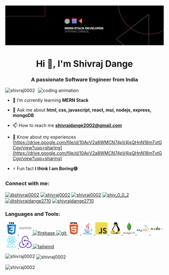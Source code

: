 ![logo](https://github.com/shivraj0002/shivraj0002/blob/main/githubBanner.png)
<h1 align="center">Hi 👋, I'm Shivraj Dange</h1>
<h3 align="center">A passionate Software Engineer from India</h3>
<img src="https://user-images.githubusercontent.com/55389276/140866485-8fb1c876-9a8f-4d6a-98dc-08c4981eaf70.gif" align="right" alt="coding animation" width="400">
<p align="left"> <img src="https://komarev.com/ghpvc/?username=shivraj0002&label=Profile%20views&color=0e75b6&style=flat" alt="shivraj0002" /> </p>

- 🌱 I’m currently learning **MERN Stack**

- 💬 Ask me about **html, css, javascript, react, mui, nodejs, express, mongoDB**

- 📫 How to reach me **shivrajdange2002@gmail.com**

- 📄 Know about my experiences [https://drive.google.com/file/d/10AvV2a8WMCN74pV4jsQHnN18mTvtGCgy/view?usp=sharing](https://drive.google.com/file/d/10AvV2a8WMCN74pV4jsQHnN18mTvtGCgy/view?usp=sharing)

- ⚡ Fun fact **I think I am Boring😅**

<h3 align="left">Connect with me:</h3>
<p align="left">
<a href="https://codepen.io/@shivraj0002" target="blank"><img align="center" src="https://raw.githubusercontent.com/rahuldkjain/github-profile-readme-generator/master/src/images/icons/Social/codepen.svg" alt="@shivraj0002" height="30" width="40" /></a>
<a href="https://linkedin.com/in/shivraj0002" target="blank"><img align="center" src="https://raw.githubusercontent.com/rahuldkjain/github-profile-readme-generator/master/src/images/icons/Social/linked-in-alt.svg" alt="shivraj0002" height="30" width="40" /></a>
<a href="https://codesandbox.com/shivraj0002" target="blank"><img align="center" src="https://raw.githubusercontent.com/rahuldkjain/github-profile-readme-generator/master/src/images/icons/Social/codesandbox.svg" alt="shivraj0002" height="30" width="40" /></a>
<a href="https://instagram.com/shiv_0_0_2" target="blank"><img align="center" src="https://raw.githubusercontent.com/rahuldkjain/github-profile-readme-generator/master/src/images/icons/Social/instagram.svg" alt="shiv_0_0_2" height="30" width="40" /></a>
<a href="https://www.hackerrank.com/@shivrajdange2710" target="blank"><img align="center" src="https://raw.githubusercontent.com/rahuldkjain/github-profile-readme-generator/master/src/images/icons/Social/hackerrank.svg" alt="@shivrajdange2710" height="30" width="40" /></a>
<a href="https://www.leetcode.com/shivrajdange2710" target="blank"><img align="center" src="https://raw.githubusercontent.com/rahuldkjain/github-profile-readme-generator/master/src/images/icons/Social/leet-code.svg" alt="shivrajdange2710" height="30" width="40" /></a>
</p>

<h3 align="left">Languages and Tools:</h3>
<p align="left"> <a href="https://www.w3schools.com/css/" target="_blank" rel="noreferrer"> <img src="https://raw.githubusercontent.com/devicons/devicon/master/icons/css3/css3-original-wordmark.svg" alt="css3" width="40" height="40"/> </a> <a href="https://expressjs.com" target="_blank" rel="noreferrer"> <img src="https://raw.githubusercontent.com/devicons/devicon/master/icons/express/express-original-wordmark.svg" alt="express" width="40" height="40"/> </a> <a href="https://firebase.google.com/" target="_blank" rel="noreferrer"> <img src="https://www.vectorlogo.zone/logos/firebase/firebase-icon.svg" alt="firebase" width="40" height="40"/> </a> <a href="https://git-scm.com/" target="_blank" rel="noreferrer"> <img src="https://www.vectorlogo.zone/logos/git-scm/git-scm-icon.svg" alt="git" width="40" height="40"/> </a> <a href="https://www.w3.org/html/" target="_blank" rel="noreferrer"> <img src="https://raw.githubusercontent.com/devicons/devicon/master/icons/html5/html5-original-wordmark.svg" alt="html5" width="40" height="40"/> </a> <a href="https://www.java.com" target="_blank" rel="noreferrer"> <img src="https://raw.githubusercontent.com/devicons/devicon/master/icons/java/java-original.svg" alt="java" width="40" height="40"/> </a> <a href="https://developer.mozilla.org/en-US/docs/Web/JavaScript" target="_blank" rel="noreferrer"> <img src="https://raw.githubusercontent.com/devicons/devicon/master/icons/javascript/javascript-original.svg" alt="javascript" width="40" height="40"/> </a> <a href="https://www.linux.org/" target="_blank" rel="noreferrer"> <img src="https://raw.githubusercontent.com/devicons/devicon/master/icons/linux/linux-original.svg" alt="linux" width="40" height="40"/> </a> <a href="https://www.mongodb.com/" target="_blank" rel="noreferrer"> <img src="https://raw.githubusercontent.com/devicons/devicon/master/icons/mongodb/mongodb-original-wordmark.svg" alt="mongodb" width="40" height="40"/> </a> <a href="https://www.mysql.com/" target="_blank" rel="noreferrer"> <img src="https://raw.githubusercontent.com/devicons/devicon/master/icons/mysql/mysql-original-wordmark.svg" alt="mysql" width="40" height="40"/> </a> <a href="https://nodejs.org" target="_blank" rel="noreferrer"> <img src="https://raw.githubusercontent.com/devicons/devicon/master/icons/nodejs/nodejs-original-wordmark.svg" alt="nodejs" width="40" height="40"/> </a> <a href="https://reactjs.org/" target="_blank" rel="noreferrer"> <img src="https://raw.githubusercontent.com/devicons/devicon/master/icons/react/react-original-wordmark.svg" alt="react" width="40" height="40"/> </a> <a href="https://redux.js.org" target="_blank" rel="noreferrer"> <img src="https://raw.githubusercontent.com/devicons/devicon/master/icons/redux/redux-original.svg" alt="redux" width="40" height="40"/> </a> <a href="https://tailwindcss.com/" target="_blank" rel="noreferrer"> <img src="https://www.vectorlogo.zone/logos/tailwindcss/tailwindcss-icon.svg" alt="tailwind" width="40" height="40"/> </a> </p>

<p><img align="left" src="https://github-readme-stats.vercel.app/api/top-langs?username=shivraj0002&show_icons=true&locale=en&layout=compact" alt="shivraj0002" /></p>

<p>&nbsp;<img align="center" src="https://github-readme-stats.vercel.app/api?username=shivraj0002&show_icons=true&locale=en" alt="shivraj0002" /></p>

<p><img align="center" src="https://github-readme-streak-stats.herokuapp.com/?user=shivraj0002&" alt="shivraj0002" /></p>
